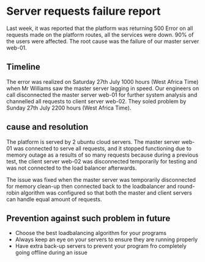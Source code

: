 # Server requests failure report
Last week, it was reported that the platform was returning 500 Error on all requests made on the platform routes, all the services were down.  90% of the users were affected. The root cause was the failure of our master server web-01.

## Timeline
The error was realized on Saturday 27th July 1000 hours (West Africa Time) when Mr Williams saw the master server lagging in speed. Our engineers on call disconnected the master server web-01 for further system analysis and channelled all requests to client server web-02. They soled problem by Sunday 27th July 2200 hours (West Africa Time).

## cause and resolution
The platform is served by 2 ubuntu cloud servers. The master server web-01 was connected to serve all requests, and it stopped functioning due to memory outage as a results of so many requests because during a previous test, the client server web-02 was disconnected temporarily for testing and was not connected to the load balancer afterwards. 


The issue was fixed when the master server was temporarily disconnected for memory clean-up then connected back to the loadbalancer and round-robin algorithm was configured so that both the master and client servers can handle equal amount of requests.

## Prevention against such problem in future
- Choose the best loadbalancing algorithm for your programs
- Always keep an eye on your servers to ensure they are running properly
- Have extra back-up servers to prevent your program fro completely going offline during an issue
